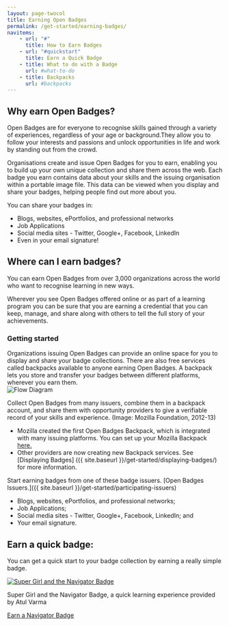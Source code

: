 ```yaml
---
layout: page-twocol
title: Earning Open Badges
permalink: /get-started/earning-badges/
navitems:
    - url: "#"
      title: How to Earn Badges
    - url: "#quickstart"
      title: Earn a Quick Badge
    - title: What to do with a Badge
      url: #what-to-do
    - title: Backpacks
      url: #backpacks
---
```

<h2 class="title title-content">Why earn Open Badges?</h2>
Open Badges are for everyone to recognise skills gained through a variety of experiences, regardless of your age or background.They allow you to follow your interests and passions and unlock opportunities in life and work by standing out from the crowd. 

Organisations create and issue Open Badges for you to earn, enabling you to build up your own unique collection and share them across the web. Each badge you earn contains data about your skills and the issuing organisation within a portable image file. This data can be viewed when you display and share your badges, helping people find out more about you. 

You can share your badges in: 
* Blogs, websites, ePortfolios, and professional networks
* Job Applications
* Social media sites - Twitter, Google+, Facebook, LinkedIn 
* Even in your email signature!

<h2 class="title title-content">Where can I earn badges?</h2>
You can earn Open Badges from over 3,000 organizations across the world who want to recognise learning in new ways. 

Wherever you see Open Badges offered online or as part of a learning program you can be sure that you are earning a credential that you can keep, manage, and share along with others to tell the full story of your achievements.  

<h3 id="quickstart" class="title title-secondary">Getting started</h3>
Organizations issuing Open Badges can provide an online space for you to display and share your badge collections. There are also free services called backpacks available to anyone earning Open Badges. A backpack lets you store and transfer your badges between different platforms, wherever you earn them. 

<div class="contentblock-x-imagecontainer">
  <img src="{{ site.baseurl}}/images/openbadges-flow-diagram-mozilla.png" alt="Flow Diagram" />
  <p class="contentblock-x-imagecaption">Collect Open Badges from many issuers, combine them in a backpack account, and share them with opportunity providers to give a verifiable record of your skills and experience. (Image: Mozilla Foundation, 2012-13)
</p>
</div>

* Mozilla created the first Open Badges Backpack, which is integrated with many issuing platforms. You can set up your Mozilla Backpack [here.](https://backpack.openbadges.org) 
* Other providers are now creating new Backpack services. See [Displaying Badges] ({{ site.baseurl }}/get-started/displaying-badges/) for more information.

Start earning badges from one of these badge issuers. [Open Badges Issuers.]({{ site.baseurl }}/get-started/participating-issuers)

* Blogs, websites, ePortfolios, and professional networks;
* Job Applications;
* Social media sites - Twitter, Google+, Facebook, LinkedIn; and 
* Your email signature. 

<h2 class="title title-content" id="backpacks">Earn a quick badge:</h2>

You can get a quick start to your badge collection by earning a really simple badge.

<div class="contentblock-x-imagecontainer">
  <a href="http://toolness.github.io/hackasaurus-parable/navigator-badge"><img src="{{ site.baseurl}}/images/navigator-badge-supergirl.png" alt="Super Girl and the Navigator Badge" /></a>
  <p class="contentblock-x-imagecaption">Super Girl and the Navigator Badge, a quick learning experience provided by Atul Varma</a></p>
</div>

<a href="http://toolness.github.io/hackasaurus-parable/navigator-badge" class="button">Earn a Navigator Badge</a>


